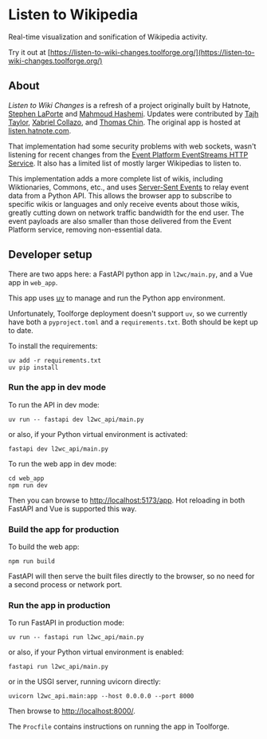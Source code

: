 # Listen to Wikipedia

Real-time visualization and sonification of Wikipedia activity.

Try it out at [https://listen-to-wiki-changes.toolforge.org/](https://listen-to-wiki-changes.toolforge.org/)

## About

*Listen to Wiki Changes* is a refresh of a project originally built by Hatnote,
[Stephen LaPorte](https://github.com/slaporte) and [Mahmoud Hashemi](https://github.com/mahmoud).
Updates were contributed by
[Tajh Taylor](https://gitlab.wikimedia.org/ttaylor),
[Xabriel Collazo](https://gitlab.wikimedia.org/xcollazo), and
[Thomas Chin](https://gitlab.wikimedia.org/tchin).
The original app is hosted at [listen.hatnote.com](http://listen.hatnote.com).

That implementation had some security problems with web sockets, wasn't listening for recent
changes from the [Event Platform EventStreams HTTP Service](https://wikitech.wikimedia.org/wiki/Event_Platform/EventStreams_HTTP_Service).
It also has a limited list of mostly larger Wikipedias to listen to.

This implementation adds a more complete list of wikis, including Wiktionaries, Commons, etc., and 
uses [Server-Sent Events](https://developer.mozilla.org/en-US/docs/Web/API/Server-sent_events) to relay event
data from a Python API.  This allows the browser app to subscribe to specific wikis or languages and only
receive events about those wikis, greatly cutting down on network traffic bandwidth for the end user. 
The event payloads are also smaller than those delivered from the Event Platform service, removing non-essential data.

## Developer setup

There are two apps here: a FastAPI python app in `l2wc/main.py`, and a Vue app in `web_app`.

This app uses [uv](https://docs.astral.sh/uv/) to manage and run the Python app environment.

Unfortunately, Toolforge deployment doesn't support `uv`, so we currently have both a `pyproject.toml`
and a `requirements.txt`.  Both should be kept up to date.

To install the requirements: 

    uv add -r requirements.txt
    uv pip install 


### Run the app in dev mode

To run the API in dev mode: 

    uv run -- fastapi dev l2wc_api/main.py

or also, if your Python virtual environment is activated:

    fastapi dev l2wc_api/main.py

To run the web app in dev mode: 

    cd web_app
    npm run dev

Then you can browse to [http://localhost:5173/app](http://localhost:5173/app). 
Hot reloading in both FastAPI and Vue is supported this way.

### Build the app for production

To build the web app:

    npm run build

FastAPI will then serve the built files directly to the browser, so no need for a second process or network port.

### Run the app in production

To run FastAPI in production mode:

    uv run -- fastapi run l2wc_api/main.py

or also, if your Python virtual environment is enabled:

    fastapi run l2wc_api/main.py

or in the USGI server, running uvicorn directly:

    uvicorn l2wc_api.main:app --host 0.0.0.0 --port 8000

Then browse to [http://localhost:8000/](http://localhost:8000/). 

The `Procfile` contains instructions on running the app in Toolforge.


